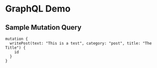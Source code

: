 # GraphQL Demo

## Sample Mutation Query

```
mutation {
  writePost(text: "This is a test", category: "post", title: "The Title") {
    id
  }
}
```
